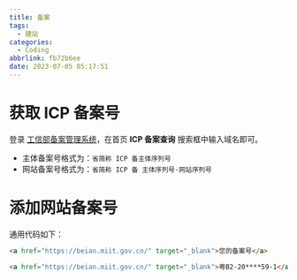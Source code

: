 ```yaml
---
title: 备案
tags:
  - 建站
categories:
  - Coding
abbrlink: fb72b6ee
date: 2023-07-05 05:17:51
---
```


# 获取 ICP 备案号
登录 [工信部备案管理系统](https://beian.miit.gov.cn/?spm=a2c4g.11186623.0.0.47bb3367VeAeRf#/Integrated/recordQuery)，在首页 **ICP 备案查询** 搜索框中输入域名即可。

- 主体备案号格式为：`省简称 ICP 备主体序列号`
- 网站备案号格式为：`省简称 ICP 备 主体序列号-网站序列号`

# 添加网站备案号
通用代码如下：
```html
<a href="https://beian.miit.gov.cn/" target="_blank">您的备案号</a>

<a href="https://beian.miit.gov.cn/" target="_blank">粤B2-20****59-1</a>
```